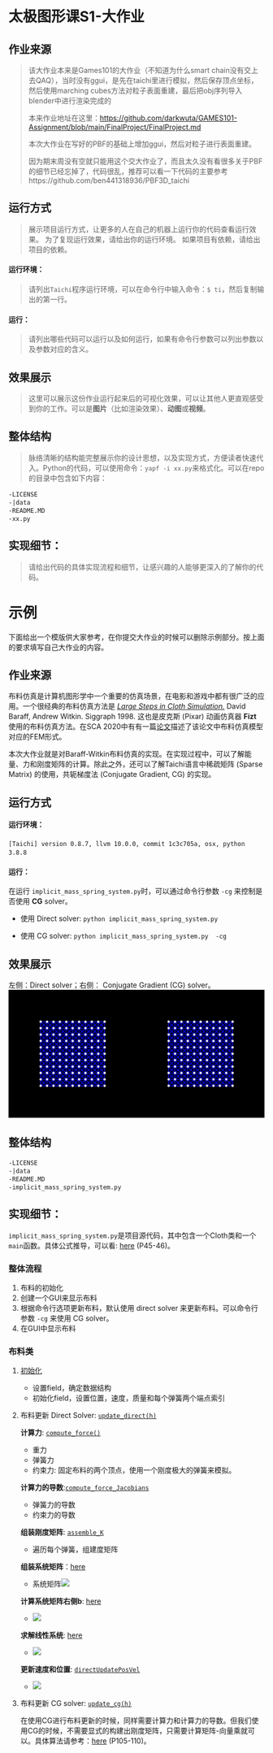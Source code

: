 # 太极图形课S1-大作业

## 作业来源
> 该大作业本来是Games101的大作业（不知道为什么smart chain没有交上去QAQ），当时没有ggui，是先在taichi里进行模拟，然后保存顶点坐标，然后使用marching cubes方法对粒子表面重建，最后把obj序列导入blender中进行渲染完成的
>
> 本来作业地址在这里：https://github.com/darkwuta/GAMES101-Assignment/blob/main/FinalProject/FinalProject.md
>
> 本次大作业在写好的PBF的基础上增加ggui，然后对粒子进行表面重建。
>
> 因为期末周没有空就只能用这个交大作业了，而且太久没有看很多关于PBF的细节已经忘掉了，代码很乱，推荐可以看一下代码的主要参考https://github.com/ben441318936/PBF3D_taichi

## 运行方式
> 展示项目运行方式，让更多的人在自己的机器上运行你的代码查看运行效果。
> 为了复现运行效果，请给出你的运行环境。
> 如果项目有依赖，请给出项目的依赖。

#### 运行环境：
> 请列出`Taichi`程序运行环境，可以在命令行中输入命令：`$ ti`，然后复制输出的第一行。

#### 运行：
> 请列出哪些代码可以运行以及如何运行，如果有命令行参数可以列出参数以及参数对应的含义。

## 效果展示
> 这里可以展示这份作业运行起来后的可视化效果，可以让其他人更直观感受到你的工作。可以是**图片**（比如渲染效果）、**动图**或**视频**。

## 整体结构
> 脉络清晰的结构能完整展示你的设计思想，以及实现方式，方便读者快速代入。Python的代码，可以使用命令：`yapf -i xx.py`来格式化。可以在repo的目录中包含如下内容：
```
-LICENSE
-|data
-README.MD
-xx.py
```

## 实现细节：
> 请给出代码的具体实现流程和细节，让感兴趣的人能够更深入的了解你的代码。

# 示例
下面给出一个模版供大家参考，在你提交大作业的时候可以删除示例部分。按上面的要求填写自己大作业的内容。

## 作业来源
布料仿真是计算机图形学中一个重要的仿真场景，在电影和游戏中都有很广泛的应用。一个很经典的布料仿真方法是 [*Large Steps in Cloth Simulation.*](https://www.cs.cmu.edu/~baraff/papers/sig98.pdf) David Baraff, Andrew Witkin. Siggraph 1998. 这也是皮克斯 (Pixar) 动画仿真器 **Fizt** 使用的布料仿真方法。在SCA 2020中有有一篇[论文](https://www.tkim.graphics/FEMBW/)描述了该论文中布料仿真模型对应的FEM形式。

本次大作业就是对Baraff-Witkin布料仿真的实现。在实现过程中，可以了解能量、力和刚度矩阵的计算。除此之外，还可以了解Taichi语言中稀疏矩阵 (Sparse Matrix) 的使用，共轭梯度法 (Conjugate Gradient, CG) 的实现。

## 运行方式
#### 运行环境：
`[Taichi] version 0.8.7, llvm 10.0.0, commit 1c3c705a, osx, python 3.8.8`

#### 运行：
在运行 `implicit_mass_spring_system.py`时，可以通过命令行参数 `-cg` 来控制是否使用 **CG** solver。

- 使用 Direct solver:
`python implicit_mass_spring_system.py`

- 使用 CG solver:
`python implicit_mass_spring_system.py  -cg`


## 效果展示
左侧：Direct solver；右侧： Conjugate Gradient (CG) solver。 
![mass spring demo](./data/direct_vs_cg.gif)

## 整体结构
```
-LICENSE
-|data
-README.MD
-implicit_mass_spring_system.py
```

## 实现细节：
`implicit_mass_spring_system.py`是项目源代码，其中包含一个Cloth类和一个`main`函数。具体公式推导，可以看: [here](https://github.com/taichiCourse01/taichiCourse01/blob/main/material/09_implicit_integration.pdf) (P45-46)。

### 整体流程
1. 布料的初始化
2. 创建一个GUI来显示布料
3. 根据命令行选项更新布料，默认使用 direct solver 来更新布料。可以命令行参数 `-cg` 来使用 CG solver。
4. 在GUI中显示布料

### 布料类
1. [初始化](https://github.com/FantasyVR/taichi_course_final_project/blob/304a32dfa686862adcb54f737ed6970e21fe8d5b/implicit_mass_spring.py#L13)
   - 设置field，确定数据结构
   - 初始化field，设置位置，速度，质量和每个弹簧两个端点索引

2. 布料更新 Direct Solver: [`update_direct(h)`](https://github.com/FantasyVR/taichi_course_final_project/blob/8f79e0026237e75ec3abe7d09b39be0a2fadc994/implicit_mass_spring.py#L156)

    **计算力**: [`compute_force()`](https://github.com/FantasyVR/taichi_course_final_project/blob/304a32dfa686862adcb54f737ed6970e21fe8d5b/implicit_mass_spring.py#L98)
     - 重力
     - 弹簧力
     - 约束力: 固定布料的两个顶点，使用一个刚度极大的弹簧来模拟。
    
    **计算力的导数**:[`compute_force_Jacobians`](https://github.com/FantasyVR/taichi_course_final_project/blob/304a32dfa686862adcb54f737ed6970e21fe8d5b/implicit_mass_spring.py#L120)
     - 弹簧力的导数
     - 约束力的导数
    
    **组装刚度矩阵**: [`assemble_K`](https://github.com/FantasyVR/taichi_course_final_project/blob/304a32dfa686862adcb54f737ed6970e21fe8d5b/implicit_mass_spring.py#L138)
     - 遍历每个弹簧，组建度矩阵
    
    **组装系统矩阵**：[here](https://github.com/FantasyVR/taichi_course_final_project/blob/304a32dfa686862adcb54f737ed6970e21fe8d5b/implicit_mass_spring.py#L162)
     - 系统矩阵<img src="https://user-images.githubusercontent.com/6712304/145008587-696452f3-497e-4b6e-985d-2f7f8720110a.png" width="100">
    
    **计算系统矩阵右侧b**: [here](https://github.com/FantasyVR/taichi_course_final_project/blob/304a32dfa686862adcb54f737ed6970e21fe8d5b/implicit_mass_spring.py#L169)
     - <img src="https://user-images.githubusercontent.com/6712304/145009103-ac8720e1-61ec-4dda-9121-820a62376316.png" width="150">

    **求解线性系统**: [here](https://github.com/FantasyVR/taichi_course_final_project/blob/304a32dfa686862adcb54f737ed6970e21fe8d5b/implicit_mass_spring.py#L171)
     - <img src="https://user-images.githubusercontent.com/6712304/145009271-67a7d412-eebd-41f8-9fbf-a22eb8f12bba.png" width="100">

    **更新速度和位置**: [`directUpdatePosVel`](https://github.com/FantasyVR/taichi_course_final_project/blob/8f79e0026237e75ec3abe7d09b39be0a2fadc994/implicit_mass_spring.py#L151)
     - <img src="https://user-images.githubusercontent.com/6712304/145009488-40d3a2d2-5d0c-454c-b654-235d94ae724d.png" width="200">
    
3. 布料更新 CG solver: [`update_cg(h)`](https://github.com/FantasyVR/taichi_course_final_project/blob/8f79e0026237e75ec3abe7d09b39be0a2fadc994/implicit_mass_spring.py#L249)

   在使用CG进行布料更新的时候，同样需要计算力和计算力的导数。但我们使用CG的时候，不需要显式的构建出刚度矩阵，只需要计算矩阵-向量乘就可以。具体算法请参考：[here](https://github.com/taichiCourse01/taichiCourse01/blob/main/material/09_implicit_integration.pdf) (P105-110)。

